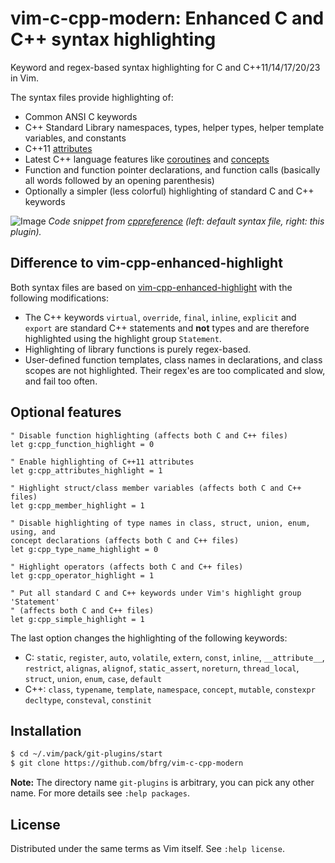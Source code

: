 # vim-c-cpp-modern: Enhanced C and C++ syntax highlighting

Keyword and regex-based syntax highlighting for C and C++11/14/17/20/23 in Vim.

The syntax files provide highlighting of:
- Common ANSI C keywords
- C++ Standard Library namespaces, types, helper types, helper template
  variables, and constants
- C++11 [attributes][attributes]
- Latest C++ language features like [coroutines][coroutines] and
  [concepts][concepts]
- Function and function pointer declarations, and function calls (basically all
  words followed by an opening parenthesis)
- Optionally a simpler (less colorful) highlighting of standard C and C++
  keywords

![Image][image]
_Code snippet from [cppreference][cppreference] (left: default syntax file,
right: this plugin)._


## Difference to vim-cpp-enhanced-highlight

Both syntax files are based on [vim-cpp-enhanced-highlight][octol] with the
following modifications:

- The C++ keywords `virtual`, `override`, `final`, `inline`, `explicit` and
  `export` are standard C++ statements and **not** types and are therefore
  highlighted using the highlight group `Statement`.
- Highlighting of library functions is purely regex-based.
- User-defined function templates, class names in declarations, and class scopes
  are not highlighted. Their regex'es are too complicated and slow, and fail too
  often.


## Optional features

```vim
" Disable function highlighting (affects both C and C++ files)
let g:cpp_function_highlight = 0

" Enable highlighting of C++11 attributes
let g:cpp_attributes_highlight = 1

" Highlight struct/class member variables (affects both C and C++ files)
let g:cpp_member_highlight = 1

" Disable highlighting of type names in class, struct, union, enum, using, and
concept declarations (affects both C and C++ files)
let g:cpp_type_name_highlight = 0

" Highlight operators (affects both C and C++ files)
let g:cpp_operator_highlight = 1

" Put all standard C and C++ keywords under Vim's highlight group 'Statement'
" (affects both C and C++ files)
let g:cpp_simple_highlight = 1
```

The last option changes the highlighting of the following keywords:
- C: `static`, `register`, `auto`, `volatile`, `extern`, `const`, `inline`,
  `__attribute__`, `restrict`, `alignas`, `alignof`, `static_assert`,
  `noreturn`, `thread_local`, `struct`, `union`, `enum`, `case`, `default`
- C++: `class`, `typename`, `template`, `namespace`, `concept`, `mutable`,
  `constexpr` `decltype`, `consteval`, `constinit`


## Installation

```bash
$ cd ~/.vim/pack/git-plugins/start
$ git clone https://github.com/bfrg/vim-c-cpp-modern
```
**Note:** The directory name `git-plugins` is arbitrary, you can pick any other
name. For more details see `:help packages`.


## License

Distributed under the same terms as Vim itself. See `:help license`.


[cppreference]: https://en.cppreference.com/w/cpp/language/coroutines
[octol]: https://github.com/octol/vim-cpp-enhanced-highlight
[attributes]: https://en.cppreference.com/w/cpp/language/attributes
[coroutines]: https://en.cppreference.com/w/cpp/language/coroutines
[concepts]: https://en.cppreference.com/w/cpp/concepts
[image]: https://user-images.githubusercontent.com/6266600/97118850-a8902f00-170c-11eb-85c9-a5d2edd938a0.png
